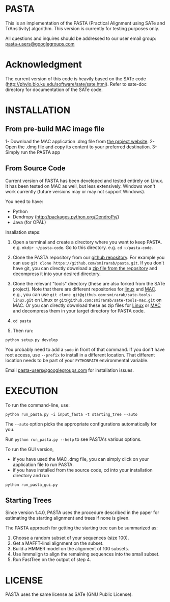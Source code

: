 PASTA
===
This is an implementation of the PASTA (Practical Alignment using SATe and TrAnsitivity) algorithm. This version is currently for testing purposes only. 

All questions and inquires should be addressed to our user email group: pasta-users@googlegroups.com

Acknowledgment 
===
The current version of this code is heavily based on the SATe code (http://phylo.bio.ku.edu/software/sate/sate.html). Refer to sate-doc directory for documentation of the SATe code. 

INSTALLATION
===

From pre-build MAC image file
------
1- Download the MAC application .dmg file from [the project website](http://www.cs.utexas.edu/~phylo/software/pasta/).
2- Open the .dmg file and copy its content to your preferred destination.
3- Simply run the PASTA app

From Source Code
------
Current version of PASTA has been developed and tested entirely on Linux. It has been tested on MAC as well, but less extensively. 
Windows won't work currently (future versions may or may not support Windows). 

You need to have:
- Python 
- Dendropy (http://packages.python.org/DendroPy/)
- Java (for OPAL)

Insallation steps:

1. Open a terminal and create a directory where you want to keep PASTA. e.g. `mkdir ~/pasta-code`. Go to this directory. e.g. `cd ~/pasta-code`.

2. Clone the PASTA repository from our [github repository](https://github.com/smirarab/pasta). For example you can use `git clone https://github.com/smirarab/pasta.git`.
If you don't have git, you can directly download a [zip file from the repository](https://github.com/smirarab/pasta/archive/master.zip) and decompress it into your desired directory. 

3.  Clone the relevant "tools" directory (these are also forked from the SATe project). Note that there are different repositories for [linux](https://github.com/smirarab/sate-tools-linux) and [MAC](https://github.com/smirarab/sate-tools-mac). e.g., you can use `git clone git@github.com:smirarab/sate-tools-linux.git` on Linux or `git@github.com:smirarab/sate-tools-mac.git` on MAC. Or you can directly download these as zip files for [Linux](https://github.com/smirarab/sate-tools-linux/archive/master.zip) or [MAC](https://github.com/smirarab/sate-tools-mac/archive/master.zip) and decompress them in your target directory for PASTA code.

4. `cd pasta`

5. Then run:

`
  python setup.py develop 
`

You probably need to add a `sudo` in front of that command. If you don't have root access, use `--prefix` to install in a different location.
That different location needs to be part of your `PYTHONPATH` environmental variable. 

Email pasta-users@googlegroups.com for installation issues. 


EXECUTION
====
To run the command-line, use:

```
python run_pasta.py -i input_fasta -t starting_tree --auto
```

The `--auto` option picks the appropriate configurations automatically for you. 

Run `python run_pasta.py --help` to see PASTA's various options. 

To run the GUI version, 
* if you have used the MAC .dmg file, you can simply click on your application file to run PASTA. 
* if you have installed from the source code, cd into your installation directory and run 
```
python run_pasta_gui.py
```


Starting Trees
-------
Since version 1.4.0, PASTA uses the procedure described in the paper for estimating the starting alignment and trees
if none is given. 

The PASTA approach for getting the starting tree can be summarized as:
1. Choose a random subset of your sequences (size 100).
2. Get a MAFFT-linsi alignment on the subset.
3. Build a HMMER model on the alignment of 100 subsets.
4. Use hmmalign to align the remaining sequences into the small subset. 
5. Run FastTree on the output of step 4.


LICENSE
===
PASTA uses the same license as SATe (GNU Public License).
